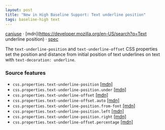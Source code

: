 ```yaml
---
layout: post
title: "New in High Baseline Support: Text underline position"
tags: baseline-high text
---
```


[caniuse](https://caniuse.com/?search=text-underline-position) · [mdn](https://developer.mozilla.org/en-US/search?q=Text underline position) · [spec](https://drafts.csswg.org/css-text-decor-4/#line-decoration)

The `text-underline-position` and `text-underline-offset` CSS properties set the position and distance from initial position of text underlines on text with `text-decoration: underline`.

### Source features

- ``css.properties.text-underline-position`` [[mdn]](https://developer.mozilla.org/en-US/search?q=css.properties.text-underline-position)
- ``css.properties.text-underline-position.under`` [[mdn]](https://developer.mozilla.org/en-US/search?q=css.properties.text-underline-position.under)
- ``css.properties.text-underline-offset`` [[mdn]](https://developer.mozilla.org/en-US/search?q=css.properties.text-underline-offset)
- ``css.properties.text-underline-offset.auto`` [[mdn]](https://developer.mozilla.org/en-US/search?q=css.properties.text-underline-offset.auto)
- ``css.properties.text-underline-position.from-font`` [[mdn]](https://developer.mozilla.org/en-US/search?q=css.properties.text-underline-position.from-font)
- ``css.properties.text-underline-position.left`` [[mdn]](https://developer.mozilla.org/en-US/search?q=css.properties.text-underline-position.left)
- ``css.properties.text-underline-position.right`` [[mdn]](https://developer.mozilla.org/en-US/search?q=css.properties.text-underline-position.right)
- ``css.properties.text-underline-offset.percentage`` [[mdn]](https://developer.mozilla.org/en-US/search?q=css.properties.text-underline-offset.percentage)
